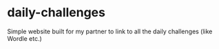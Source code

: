 # daily-challenges
 Simple website built for my partner to link to all the daily challenges (like Wordle etc.)
